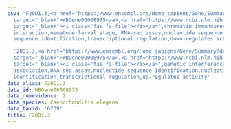 ```yaml
---
csv: 'F20D1.3,<a href="https://www.ensembl.org/Homo_sapiens/Gene/Summary?db=core;g=WBGene00008975"
  target="_blank">WBGene00008975</a>,<a href="https://www.ncbi.nlm.nih.gov/pubmed/27688402"
  target="_blank"><i class="fas fa-file"></i></a>",chromatin immunoprecipitation assay,direct
  interaction,nematode larval stage, RNA-seq assay,nucleotide sequence identification,nucleotide
  sequence identification,transcriptional regulation,down-regulates activity

  F20D1.3,<a href="https://www.ensembl.org/Homo_sapiens/Gene/Summary?db=core;g=WBGene00008975"
  target="_blank">WBGene00008975</a>,<a href="https://www.ncbi.nlm.nih.gov/pubmed/27496166"
  target="_blank"><i class="fas fa-file"></i></a>",genetic interference,functional
  association,RNA-seq assay,nucleotide sequence identification,nucleotide sequence
  identification,transcriptional regulation,up-regulates activity'
data_alias: F20D1.3
data_id: WBGene00008975
data_numevidence: 2
data_species: Caenorhabditis elegans
data_taxid: '6239'
title: F20D1.3
---
```

